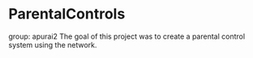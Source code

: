 # ParentalControls
group: apurai2
The goal of this project was to create a parental control system using the network.
